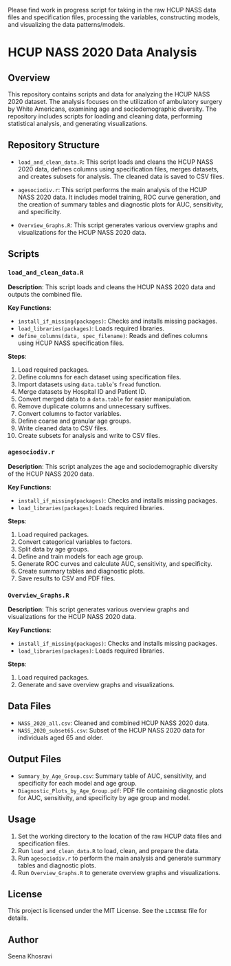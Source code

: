 Please find work in progress script for taking in the raw HCUP NASS data files and specification files, processing the variables, constructing models, and visualizing the data patterns/models.

# HCUP NASS 2020 Data Analysis

## Overview

This repository contains scripts and data for analyzing the HCUP NASS 2020 dataset. The analysis focuses on the utilization of ambulatory surgery by White Americans, examining age and sociodemographic diversity. The repository includes scripts for loading and cleaning data, performing statistical analysis, and generating visualizations.

## Repository Structure

- `load_and_clean_data.R`: This script loads and cleans the HCUP NASS 2020 data, defines columns using specification files, merges datasets, and creates subsets for analysis. The cleaned data is saved to CSV files.

- `agesociodiv.r`: This script performs the main analysis of the HCUP NASS 2020 data. It includes model training, ROC curve generation, and the creation of summary tables and diagnostic plots for AUC, sensitivity, and specificity.

- `Overview_Graphs.R`: This script generates various overview graphs and visualizations for the HCUP NASS 2020 data.

## Scripts

### `load_and_clean_data.R`

**Description**: This script loads and cleans the HCUP NASS 2020 data and outputs the combined file.

**Key Functions**:
- `install_if_missing(packages)`: Checks and installs missing packages.
- `load_libraries(packages)`: Loads required libraries.
- `define_columns(data, spec_filename)`: Reads and defines columns using HCUP NASS specification files.

**Steps**:
1. Load required packages.
2. Define columns for each dataset using specification files.
3. Import datasets using `data.table`'s `fread` function.
4. Merge datasets by Hospital ID and Patient ID.
5. Convert merged data to a `data.table` for easier manipulation.
6. Remove duplicate columns and unnecessary suffixes.
7. Convert columns to factor variables.
8. Define coarse and granular age groups.
9. Write cleaned data to CSV files.
10. Create subsets for analysis and write to CSV files.

### `agesociodiv.r`

**Description**: This script analyzes the age and sociodemographic diversity of the HCUP NASS 2020 data.

**Key Functions**:
- `install_if_missing(packages)`: Checks and installs missing packages.
- `load_libraries(packages)`: Loads required libraries.

**Steps**:
1. Load required packages.
2. Convert categorical variables to factors.
3. Split data by age groups.
4. Define and train models for each age group.
5. Generate ROC curves and calculate AUC, sensitivity, and specificity.
6. Create summary tables and diagnostic plots.
7. Save results to CSV and PDF files.

### `Overview_Graphs.R`

**Description**: This script generates various overview graphs and visualizations for the HCUP NASS 2020 data.

**Key Functions**:
- `install_if_missing(packages)`: Checks and installs missing packages.
- `load_libraries(packages)`: Loads required libraries.

**Steps**:
1. Load required packages.
2. Generate and save overview graphs and visualizations.

## Data Files

- `NASS_2020_all.csv`: Cleaned and combined HCUP NASS 2020 data.
- `NASS_2020_subset65.csv`: Subset of the HCUP NASS 2020 data for individuals aged 65 and older.

## Output Files

- `Summary_by_Age_Group.csv`: Summary table of AUC, sensitivity, and specificity for each model and age group.
- `Diagnostic_Plots_by_Age_Group.pdf`: PDF file containing diagnostic plots for AUC, sensitivity, and specificity by age group and model.

## Usage

1. Set the working directory to the location of the raw HCUP data files and specification files.
2. Run `load_and_clean_data.R` to load, clean, and prepare the data.
3. Run `agesociodiv.r` to perform the main analysis and generate summary tables and diagnostic plots.
4. Run `Overview_Graphs.R` to generate overview graphs and visualizations.

## License

This project is licensed under the MIT License. See the `LICENSE` file for details.

## Author

Seena Khosravi

